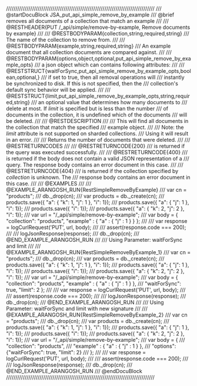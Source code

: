 ////////////////////////////////////////////////////////////////////////////////
/// @startDocuBlock JSA_put_api_simple_remove_by_example
/// @brief removes all documents of a collection that match an example
///
/// @RESTHEADER{PUT /_api/simple/remove-by-example, Remove documents by example}
///
/// @RESTBODYPARAM{collection,string,required,string}
/// The name of the collection to remove from.
///
/// @RESTBODYPARAM{example,string,required,string}
/// An example document that all collection documents are compared against.
///
/// @RESTBODYPARAM{options,object,optional,put_api_simple_remove_by_example_opts}
/// a json object which can contains following attributes:
///
/// @RESTSTRUCT{waitForSync,put_api_simple_remove_by_example_opts,boolean,optional,}
/// if set to true, then all removal operations will
/// instantly be synchronized to disk. If this is not specified, then the
/// collection's default sync behavior will be applied.
///
/// @RESTSTRUCT{limit,put_api_simple_remove_by_example_opts,string,required,string}
/// an optional value that determines how many documents to
/// delete at most. If *limit* is specified but is less than the number
/// of documents in the collection, it is undefined which of the documents
/// will be deleted.
///
/// @RESTDESCRIPTION
///
/// This will find all documents in the collection that match the specified
/// example object.
///
/// Note: the *limit* attribute is not supported on sharded collections.
/// Using it will result in an error.
///
/// Returns the number of documents that were deleted.
///
/// @RESTRETURNCODES
///
/// @RESTRETURNCODE{200}
/// is returned if the query was executed successfully.
///
/// @RESTRETURNCODE{400}
/// is returned if the body does not contain a valid JSON representation of a
/// query. The response body contains an error document in this case.
///
/// @RESTRETURNCODE{404}
/// is returned if the collection specified by *collection* is unknown.  The
/// response body contains an error document in this case.
///
/// @EXAMPLES
///
/// @EXAMPLE_ARANGOSH_RUN{RestSimpleRemoveByExample}
///     var cn = "products";
///     db._drop(cn);
///     var products = db._create(cn);
///     products.save({ "a": { "k": 1, "j": 1 }, "i": 1});
///     products.save({ "a": { "j": 1 }, "i": 1});
///     products.save({ "i": 1});
///     products.save({ "a": { "k": 2, "j": 2 }, "i": 1});
///     var url = "/_api/simple/remove-by-example";
///     var body = { "collection": "products", "example" : { "a" : { "j" : 1 } } };
///
///     var response = logCurlRequest('PUT', url, body);
///
///     assert(response.code === 200);
///
///     logJsonResponse(response);
///     db._drop(cn);
/// @END_EXAMPLE_ARANGOSH_RUN
///
/// Using Parameter: waitForSync and limit
///
/// @EXAMPLE_ARANGOSH_RUN{RestSimpleRemoveByExample_1}
///     var cn = "products";
///     db._drop(cn);
///     var products = db._create(cn);
///     products.save({ "a": { "k": 1, "j": 1 }, "i": 1});
///     products.save({ "a": { "j": 1 }, "i": 1});
///     products.save({ "i": 1});
///     products.save({ "a": { "k": 2, "j": 2 }, "i": 1});
///     var url = "/_api/simple/remove-by-example";
///     var body = { "collection": "products", "example" : { "a" : { "j" : 1 } },
///                 "waitForSync": true, "limit": 2 };
///
///     var response = logCurlRequest('PUT', url, body);
///
///     assert(response.code === 200);
///
///     logJsonResponse(response);
///     db._drop(cn);
/// @END_EXAMPLE_ARANGOSH_RUN
///
/// Using Parameter: waitForSync and limit with new signature
///
/// @EXAMPLE_ARANGOSH_RUN{RestSimpleRemoveByExample_2}
///     var cn = "products";
///     db._drop(cn);
///     var products = db._create(cn);
///     products.save({ "a": { "k": 1, "j": 1 }, "i": 1});
///     products.save({ "a": { "j": 1 }, "i": 1});
///     products.save({ "i": 1});
///     products.save({ "a": { "k": 2, "j": 2 }, "i": 1});
///     var url = "/_api/simple/remove-by-example";
///     var body = {
///                "collection": "products",
///                "example" : { "a" : { "j" : 1 } },
///                "options": {"waitForSync": true, "limit": 2}
///                };
///
///     var response = logCurlRequest('PUT', url, body);
///
///     assert(response.code === 200);
///
///     logJsonResponse(response);
///     db._drop(cn);
/// @END_EXAMPLE_ARANGOSH_RUN
/// @endDocuBlock
////////////////////////////////////////////////////////////////////////////////
